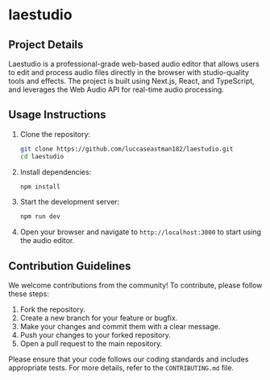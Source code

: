 # laestudio

## Project Details
Laestudio is a professional-grade web-based audio editor that allows users to edit and process audio files directly in the browser with studio-quality tools and effects. The project is built using Next.js, React, and TypeScript, and leverages the Web Audio API for real-time audio processing.

## Usage Instructions
1. Clone the repository:
   ```sh
   git clone https://github.com/luccaseastman182/laestudio.git
   cd laestudio
   ```

2. Install dependencies:
   ```sh
   npm install
   ```

3. Start the development server:
   ```sh
   npm run dev
   ```

4. Open your browser and navigate to `http://localhost:3000` to start using the audio editor.

## Contribution Guidelines
We welcome contributions from the community! To contribute, please follow these steps:

1. Fork the repository.
2. Create a new branch for your feature or bugfix.
3. Make your changes and commit them with a clear message.
4. Push your changes to your forked repository.
5. Open a pull request to the main repository.

Please ensure that your code follows our coding standards and includes appropriate tests. For more details, refer to the `CONTRIBUTING.md` file.
